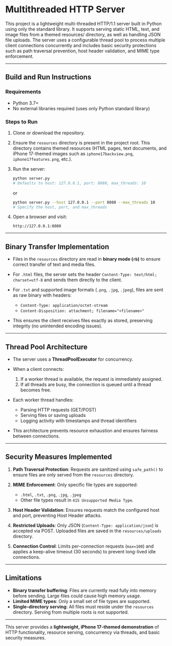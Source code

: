 # Multithreaded HTTP Server

This project is a lightweight multi-threaded HTTP/1.1 server built in Python using only the standard library. It supports serving static HTML, text, and image files from a themed resources/ directory, as well as handling JSON file uploads. The server uses a configurable thread pool to process multiple client connections concurrently and includes basic security protections such as path traversal prevention, host header validation, and MIME type enforcement.

---

## Build and Run Instructions

### Requirements

* Python 3.7+
* No external libraries required (uses only Python standard library)

### Steps to Run

1. Clone or download the repository.
2. Ensure the `resources` directory is present in the project root. This directory contains themed resources (HTML pages, text documents, and iPhone 17-themed images such as `iphone17backview.png`, `iphone17features.png`, etc.).
3. Run the server:

   ```bash
   python server.py 
   # Defaults to host: 127.0.0.1, port: 8080, max_threads: 10
   ```

   or

   ```bash
   python server.py --host 127.0.0.1 --port 8080 --max_threads 10 
   # Specify the host, port, and max_threads
   ```
4. Open a browser and visit:

   ```
   http://127.0.0.1:8080
   ```

---

## Binary Transfer Implementation

* Files in the `resources` directory are read in **binary mode (`rb`)** to ensure correct transfer of text and media files.
* For `.html` files, the server sets the header `Content-Type: text/html; charset=utf-8` and sends them directly to the client.
* For `.txt` and supported image formats (`.png`, `.jpg`, `.jpeg`), files are sent as raw binary with headers:

  * `Content-Type: application/octet-stream`
  * `Content-Disposition: attachment; filename="<filename>"`
* This ensures the client receives files exactly as stored, preserving integrity (no unintended encoding issues).

---

## Thread Pool Architecture

* The server uses a **ThreadPoolExecutor** for concurrency.
* When a client connects:

  1. If a worker thread is available, the request is immediately assigned.
  2. If all threads are busy, the connection is queued until a thread becomes free.
* Each worker thread handles:

  * Parsing HTTP requests (GET/POST)
  * Serving files or saving uploads
  * Logging activity with timestamps and thread identifiers
* This architecture prevents resource exhaustion and ensures fairness between connections.

---

## Security Measures Implemented

1. **Path Traversal Protection**: Requests are sanitized using `safe_path()` to ensure files are only served from the `resources` directory.
2. **MIME Enforcement**: Only specific file types are supported:

   * `.html`, `.txt`, `.png`, `.jpg`, `.jpeg`
   * Other file types result in `415 Unsupported Media Type`.
3. **Host Header Validation**: Ensures requests match the configured host and port, preventing Host Header attacks.
4. **Restricted Uploads**: Only JSON (`Content-Type: application/json`) is accepted via POST. Uploaded files are saved in the `resources/uploads` directory.
5. **Connection Control**: Limits per-connection requests (`max=100`) and applies a keep-alive timeout (30 seconds) to prevent long-lived idle connections.

---

## Limitations

* **Binary transfer buffering**: Files are currently read fully into memory before sending. Large files could cause high memory usage.
* **Limited MIME types**: Only a small set of file types are supported.
* **Single-directory serving**: All files must reside under the `resources` directory. Serving from multiple roots is not supported.

---

This server provides a **lightweight, iPhone 17-themed demonstration** of HTTP functionality, resource serving, concurrency via threads, and basic security measures.
